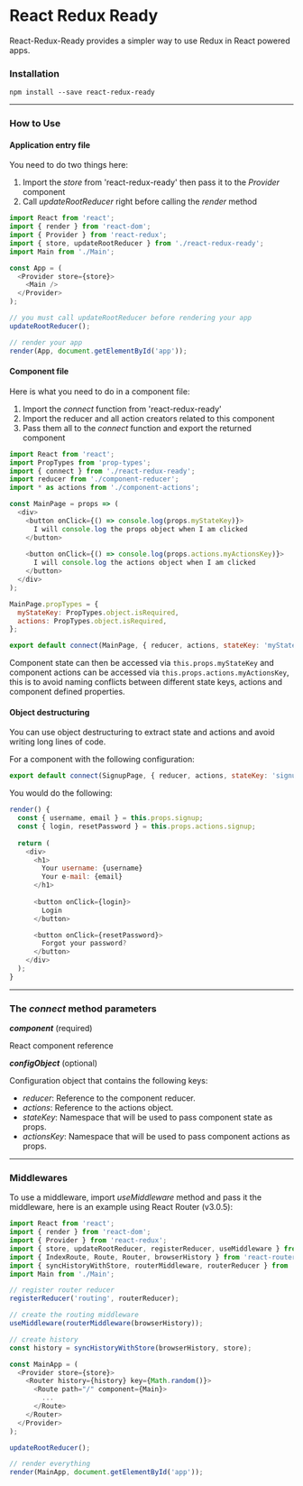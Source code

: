 # React Redux Ready

React-Redux-Ready provides a simpler way to use Redux in React powered apps.

### Installation

```
npm install --save react-redux-ready
```

------

### How to Use 

#### Application entry file

You need to do two things here:

1. Import the _store_ from 'react-redux-ready' then pass it to the _Provider_ component
2. Call _updateRootReducer_ right before calling the _render_ method

```javascript
import React from 'react';
import { render } from 'react-dom';
import { Provider } from 'react-redux';
import { store, updateRootReducer } from './react-redux-ready';
import Main from './Main';

const App = (
  <Provider store={store}>
    <Main />
  </Provider>
);

// you must call updateRootReducer before rendering your app
updateRootReducer();

// render your app
render(App, document.getElementById('app'));
```

#### Component file

Here is what you need to do in a component file:

1. Import the _connect_ function from 'react-redux-ready'
2. Import the reducer and all action creators related to this component
3. Pass them all to the _connect_ function and export the returned component

```javascript
import React from 'react';
import PropTypes from 'prop-types';
import { connect } from './react-redux-ready';
import reducer from './component-reducer';
import * as actions from './component-actions';

const MainPage = props => (
  <div>
    <button onClick={() => console.log(props.myStateKey)}>
      I will console.log the props object when I am clicked
    </button>
    
    <button onClick={() => console.log(props.actions.myActionsKey)}>
      I will console.log the actions object when I am clicked
    </button>
  </div>
);

MainPage.propTypes = {
  myStateKey: PropTypes.object.isRequired,
  actions: PropTypes.object.isRequired,
};

export default connect(MainPage, { reducer, actions, stateKey: 'myStateKey', actionsKey: 'myActionsKey' });
```

Component state can then be accessed via `this.props.myStateKey` and component actions can be accessed via `this.props.actions.myActionsKey`, this is to avoid naming conflicts between different state keys, actions and component defined properties. 

#### Object destructuring

You can use object destructuring to extract state and actions and avoid writing long lines of code.

For a component with the following configuration:

```javascript
export default connect(SignupPage, { reducer, actions, stateKey: 'signup', actionsKey: 'signup' });
```

You would do the following:

```javascript
render() {
  const { username, email } = this.props.signup;
  const { login, resetPassword } = this.props.actions.signup;
    
  return (
    <div>
      <h1>
      	Your username: {username}
        Your e-mail: {email}
      </h1>
      
      <button onClick={login}>
        Login
      </button>

      <button onClick={resetPassword}>
        Forgot your password?
      </button>
    </div>
  );
}
```

------

### The _connect_ method parameters

**_component_** (required)

React component reference

**_configObject_** (optional)

Configuration object that contains the following keys:

* _reducer_:         Reference to the component reducer.
* _actions_:         Reference to the actions object.
* _stateKey_:        Namespace that will be used to pass component state as props.
* _actionsKey_:      Namespace that will be used to pass component actions as props.

------

### Middlewares

To use a middleware, import _useMiddleware_ method and pass it the middleware, here is an example using React Router (v3.0.5):

```javascript
import React from 'react';
import { render } from 'react-dom';
import { Provider } from 'react-redux';
import { store, updateRootReducer, registerReducer, useMiddleware } from 'react-redux-ready';
import { IndexRoute, Route, Router, browserHistory } from 'react-router';
import { syncHistoryWithStore, routerMiddleware, routerReducer } from 'react-router-redux';
import Main from './Main';

// register router reducer
registerReducer('routing', routerReducer);

// create the routing middleware
useMiddleware(routerMiddleware(browserHistory));

// create history
const history = syncHistoryWithStore(browserHistory, store);

const MainApp = (
  <Provider store={store}>
    <Router history={history} key={Math.random()}>
      <Route path="/" component={Main}>
        ...
      </Route>
    </Router>
  </Provider>
);

updateRootReducer();

// render everything
render(MainApp, document.getElementById('app'));
```